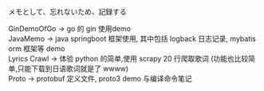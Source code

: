 メモとして、忘れないため、記録する

GinDemoOfGo -> go 的 gin 使用demo </br>
JavaMemo -> java springboot 框架使用, 其中包括 logback 日志记录, mybatis orm 框架等 demo </br>
Lyrics Crawl -> 体验 python 的简单,使用 scrapy 20 行爬取歌词 (功能也比较简单,只能下载到日语歌词就是了 wwww) </br>
Proto -> protobuf 定义文件, proto3 demo 与编译命令笔记 </br>
